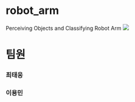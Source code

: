 # robot_arm
Perceiving Objects and Classifying Robot Arm
<img src="https://capsule-render.vercel.app/api?type=waving&height=300&color=gradient&text=Robot%20Arm&reversal=true&textBg=false" />
<h1>팀원</h1>
<h3>최태웅</h3>
<h3>이용민</h3>
